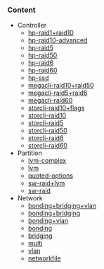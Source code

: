 ### Content

* Controller
    * [hp-raid1+raid10](hp-raid1+raid10)
    * [hp-raid10-advanced](hp-raid10-advanced)
    * [hp-raid5](hp-raid5)
    * [hp-raid50](hp-raid50)
    * [hp-raid6](hp-raid6)
    * [hp-raid60](hp-raid60)
    * [hp-ssd](hp-ssd)
    * [megacli-raid10+raid50](megacli-raid10+raid50)
    * [megacli-raid5+raid6](megacli-raid5+raid6)
    * [megacli-raid60](megacli-raid60)
    * [storcli-raid10+flags](storcli-raid10+flags)
    * [storcli-raid10](storcli-raid10)
    * [storcli-raid5](storcli-raid5)
    * [storcli-raid50](storcli-raid50)
    * [storcli-raid6](storcli-raid6)
    * [storcli-raid60](storcli-raid60)
* Partition
    * [lvm-complex](lvm-complex)
    * [lvm](lvm)
    * [quoted-options](quoted-options)
    * [sw-raid+lvm](sw-raid+lvm)
    * [sw-raid](sw-raid)
* Network
    * [bonding+bridging+vlan](bonding+bridging+vlan)
    * [bonding+bridging](bonding+bridging)
    * [bonding+vlan](bonding+vlan)
    * [bonding](bonding)
    * [bridging](bridging)
    * [multi](multi)
    * [vlan](vlan)
    * [networkfile](networkfile)
